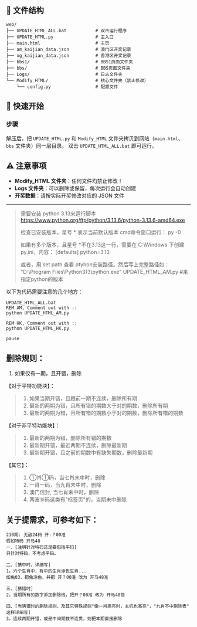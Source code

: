 ## 📁 文件结构
```
web/
├── UPDATE_HTML_ALL.bat           # 双击运行程序 
├── UPDATE_HTML.py                # 主入口
├── main.html                     # 主页
├── am_kaijian_data.json          # 澳门区开奖记录
├── xg_kaijian_data.json          # 香港区开奖记录
├── bbs1/                         # BBS1页面文件夹
├── bbs/                          # BBS页面文件夹
├── Logs/                         # 日志文件夹
└── Modify_HTML/                  # 核心文件夹（禁止修改）
    └── config.py                 # 配置文件
```

## 🚀 快速开始

### 步骤
解压后，把 `UPDATE_HTML.py` 和 `Modify_HTML` 文件夹拷贝到网站（`main.html`、`bbs` 文件夹）同一层目录。
双击 `UPDATE_HTML_ALL.bat` 即可运行。

## ⚠️ 注意事项

- **Modify_HTML 文件夹**：任何文件均禁止修改！
- **Logs 文件夹**：可以删除或保留，每次运行会自动创建
- **开奖数据**：请按实际开奖修改对应的 JSON 文件

-----------------------

> 需要安装 python 3.13来运行脚本 
> https://www.python.org/ftp/python/3.13.6/python-3.13.6-amd64.exe
>
> 检查已安装版本，星号 * 表示当前默认版本
> cmd命令窗口运行： py -0
>
> 如果有多个版本，且星号 *不在3.13这一行，需要在 C:\Windows 下创建 py.ini，内容：
> [defaults]
> python=3.13
>
> 或者，用 set path 查看 ptyhon安装路径。然后写上完整路径如：
> "D:\Program Files\Python313\python.exe" UPDATE_HTML_AM.py    #来指定python的版本




以下为代码需要注意的几个地方：
```
UPDATE_HTML_ALL.bat 
REM AM, Comment out with ::
python UPDATE_HTML_AM.py

REM HK, Comment out with :: 
python UPDATE_HTML_HK.py

pause
```



## 删除规则：
1. 如果仅有一期，且开错，删除

【对于平特功能块】：

> 1. 如果当期开错，且跟前一期不连续，删除所有期
> 2. 最新的两期为错，且所有错的期数大于对的期数，删除所有期
> 3. 最新的两期为错，且所有错的期数小于对的期数，删除所有错的期数

【对于非平特功能块】：

> 1. 最新的两期为错，删除所有错的期数
> 2. 最新期开错，最近两期不连续，删除最新期
> 3. 最新期开错，且之前的期数中有缺失期数，删除最新期

【其它】：

> 1. ①肖①码，当七肖未中时，删除
> 2. 一肖一码，当九肖未中时，删除
> 3. 澳门信封, 当七肖未中时，删除
> 4. 两波⑩码这类有"标签页"的，当期未中删除



## 关于提需求，可参考如下：
```
210期: 无敌24码 开:？00准
假如特码 开马48
一、[注明针对特码还是要包括平码]
只针对特码，不考虑平码。

二、[猜中时，详细写]
1。六个生肖中，有中的生肖涂色生肖...
如兔03，把兔涂色，并把 开？00准 改为 开马48准

三、[猜错时]
2。当期所有的数字添加删除线，把开？00准 改为 开马48错

四、[当猜错时的删除规则，及其它特殊规则"像一肖高亮时，玄机也高亮"，"九肖不中删除表" 这样详细写]
3。连续两期开错，或是中间期数不连贯，则把本期直接删除
```

